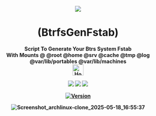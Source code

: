 <p align="center">
  <img src="https://i.postimg.cc/JhMRf2RZ/claudemods-03-17-2025.gif">
</p>

<h1 align="center">(BtrfsGenFstab)</h1>

<div align="center">
<strong>Script To Generate Your Btrs System Fstab 
<div align="center">
With Mounts @ @root @home @srv @cache @tmp @log @var/lib/portables @var/lib/machines<strong>
<div align="center">
  <a href="https://www.deepseek.com/" target="_blank">
    <img alt="Homepage" src="https://i.postimg.cc/Hs2vbbZ8/Deep-Seek-Homepage.png" style="height: 30px; width: auto;">
  </a>


  <a href="https://archlinux.org/" target="_blank"><img src="https://img.shields.io/badge/OS-Arch-0000FF?style=for-the-badge&logo=linux" /></a>
<a href="https://cachyos.org/" target="_blank"><img src="https://img.shields.io/badge/DISTRO-CachyOS-00FFFF?style=for-the-badge&logo=CachyOS" /></a>
  <a href="https://www.alpinelinux.org/" target="_blank">
    <img src="https://img.shields.io/badge/DISTRO-Alpine-00FFFF?style=for-the-badge&logo=Alpine">
  </a>
</div>
  
[![Version](https://img.shields.io/github/v/release/claudemods/BtrfsGenfstab?color=FFD700&label=Latest%20Release&style=for-the-badge)](https://github.com/claudemods/BtrfsGenfstab/releases/tag/v1.01-11-07-2025)

![Screenshot_archlinux-clone_2025-05-18_16:55:37](https://github.com/user-attachments/assets/ba8b731d-eb8d-4cc7-9ec8-1b5b930bf978)


